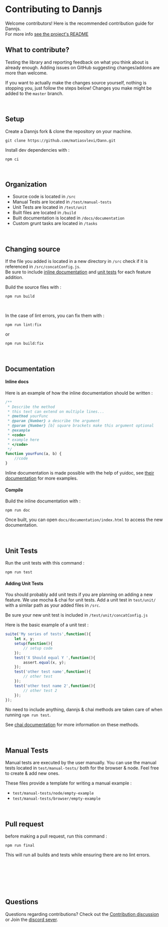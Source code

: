# Contributing to Dannjs
Welcome contributors! Here is the recommended contribution guide for Dannjs. <br/>
For more info [see the project's README](https://github.com/matiasvlevi/Dann/blob/master/README.md)
<br/>
## What to contribute?

Testing the library and reporting feedback on what you think about is already enough.
Adding issues on GitHub suggesting changes/addons are more than welcome.

If you want to actually make the changes source yourself, nothing is stopping you, just follow the steps below! Changes you make might be added to the `master` branch.

<br/>


## Setup

Create a Dannjs fork & clone the repository on your machine.

```
git clone https://github.com/matiasvlevi/Dann.git
```

Install dev dependencies with :
```
npm ci
```

<br/>

## Organization

* Source code is located in `/src`
* Manual Tests are located in `/test/manual-tests`
* Unit Tests are located in `/test/unit`
* Built files are located in `/build`
* Built documentation is located in `/docs/documentation`
* Custom grunt tasks are located in `/tasks`

<br/>

## Changing source

If the file you added is located in a new directory in `/src` check if it is referenced in `/src/concatConfig.js`. <br/>
Be sure to include [inline documentation](#documentation) and [unit tests](#unit-tests) for each feature addition.


Build the source files with : 
```
npm run build
```


<br/>

In the case of lint errors, you can fix them with :
```
npm run lint:fix
```
or
```
npm run build:fix
```

<br/>

## Documentation

#### Inline docs

Here is an example of how the inline documentation should be written :

```js
/**
 * Describe the method
 * this text can extend on multiple lines...
 * @method yourFunc
 * @param {Number} a describe the argument
 * @param {Number} [b] square brackets make this argument optional
 * @example
 * <code>
 * example here
 * </code>
 */
function yourFunc(a, b) {
    //code
}
```
Inline documentation is made possible with the help of yuidoc, see [their documentation](https://yui.github.io/yuidoc/syntax/index.html) for more examples.


#### Compile

Build the inline documentation with :
```
npm run doc
```

Once built, you can open `docs/documentation/index.html` to access the new documentation.

<br/>



## Unit Tests

Run the unit tests with this command :
```
npm run test
```

#### Adding Unit Tests

You should probably add unit tests if you are planning on adding a new feature.
We use mocha & chai for unit tests. Add a unit test in `test/unit/` with a similar path as your added files in `/src`.

Be sure your new unit test is included in `/test/unit/concatConfig.js`

Here is the basic example of a unit test :
```js
suite('My series of tests',function(){
    let x, y;
    setup(function(){
        // setup code
    });
    test('X Should equal Y ',function(){
        assert.equal(x, y);
    });
    test('other test name',function(){
        // other test
    });
    test('other test name 2',function(){
        // other test 2
    });    
});
```
No need to include anything, dannjs & chai methods are taken care of when running `npm run test`.

See [chai documentation](https://www.chaijs.com/) for more information on these methods.

<br/>

## Manual Tests

Manual tests are executed by the user manually.
You can use the manual tests located in `test/manual-tests/` both for the browser & node. Feel free to create & add new ones.

These files provide a template for writing a manual example :

* `test/manual-tests/node/empty-example`
* `test/manual-tests/browser/empty-example`

<br/>

## Pull request

before making a pull request, run this command :
```
npm run final
``` 
This will run all builds and tests while ensuring there are no lint errors. 


<br/>
<br/>
<br/>
<br/>
<br/>

## Questions

Questions regarding contributions? Check out the [Contribution discussion](https://github.com/matiasvlevi/Dann/discussions/7) or Join the  [discord sever](https://discord.gg/8T9psRZrpr).


<br/>
